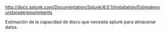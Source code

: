 http://docs.splunk.com/Documentation/Splunk/6.0.1/Installation/Estimateyourstoragerequirements

Estimación de la capacidad de disco que necesita splunk para almacenar datos.
